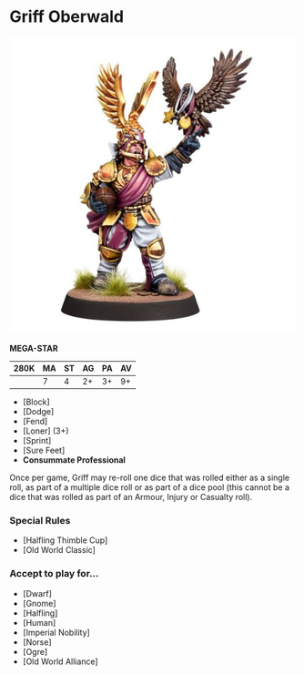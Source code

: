 # Griff Oberwald

![](../media/starplayers/BBGriffOberwaldLead.jpg)

**MEGA-STAR**

| 280K  | MA | ST | AG | PA | AV |
| --- | --- | --- | --- | --- | --- |
| | 7 | 4 | 2+ | 3+ | 9+ |

* [Block]
* [Dodge]
* [Fend]
* [Loner] (3+)
* [Sprint]
* [Sure Feet]
* **Consummate Professional**

Once per game, Griff may re-roll one dice that was rolled either as a single roll, as part of a multiple dice roll or as part of a dice pool (this cannot be a dice that was rolled as part of an Armour, Injury or Casualty roll).

### Special Rules

* [Halfling Thimble Cup]
* [Old World Classic]

### Accept to play for...

* [Dwarf]
* [Gnome]
* [Halfling]
* [Human]
* [Imperial Nobility]
* [Norse]
* [Ogre]
* [Old World Alliance]
